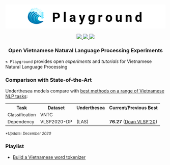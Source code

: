 <p align="center">
<br/>
<img src="docs/images/underthesea_playground-githubbanner-600x90.png"/>
<br/>
</p>

<p align="center">
  <a href="LICENSE">
    <img src="https://img.shields.io/badge/license-GPLv3-blue"/>
  </a>
  <a href="#">
    <img src="https://img.shields.io/badge/made%20with-%E2%9D%A4-red.svg"/>
  </a>
  <a href="#">
    <img src="https://img.shields.io/badge/plays-2-brightgreen"/>
  </a>
</p>

<h3 align="center">
Open Vietnamese Natural Language Processing Experiments
</h3>

`⚗️ Playground` provides open *experiments* and *tutorials* for Vietnamese Natural Language Processing

### Comparison with State-of-the-Art

Underthesea models compare with [best methods on a range of Vietnamese NLP tasks](https://github.com/undertheseanlp/NLP-Vietnamese-progress):

<table>
<tr>
<th>Task</th>
<th>Dataset</th>
<th>Underthesea</th>
<th>Current/Previous Best</th>  
</tr>
<tr>
<td>Classification</td>
<td>VNTC</td>
<td></td>
<td></td>
</tr>
<tr>
<td>Dependency</td>
<td>VLSP2020-DP</td>
<td>(LAS) </td>
<td>
  <b>76.27</b> 
  (<a href="https://drive.google.com/file/d/19fWjeVfKUB-oVQv57OydrFOFpckwhJ6N/view?usp=sharing">Doan VLSP'20</a>)
</td>
</tr>
</table>

<small><i>*Update: December 2020</i></small>

### Playlist

* [Build a Vietnamese word tokenizer](plays/vlsp2013_wtk) 

